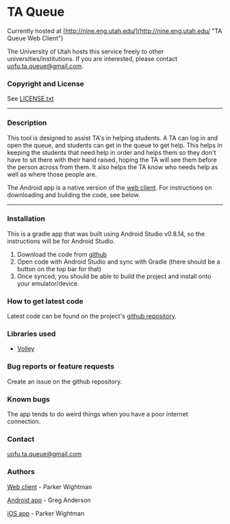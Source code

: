 TA Queue
========

Currently hosted at [http://nine.eng.utah.edu/](http://nine.eng.utah.edu/ "TA Queue Web Client")

The University of Utah hosts this service freely to other universities/institutions.
If you are interested, please contact uofu.ta.queue@gmail.com.

### Copyright and License
See [LICENSE.txt](LICENSE.txt)

--------

### Description

This tool is designed to assist TA's in helping students.  A TA can log in and
open the queue, and students can get in the queue to get help.  This helps in
keeping the students that need help in order and helps them so they don't have
to sit there with their hand raised, hoping the TA will see them before the
person across from them.  It also helps the TA know who needs help as well as
where those people are.

The Android app is a native version of the [web client](http://nine.eng.utah.edu/).
For instructions on downloading and building the code, see below.

--------

### Installation
This is a gradle app that was built using Android Studio v0.8.14, so the
instructions will be for Android Studio.

1. Download the code from [github](https://github.com/greganderson/TAQueue)
2. Open code with Android Studio and sync with Gradle (there should be a button
on the top bar for that)
3. Once synced, you should be able to build the project and install onto your
emulator/device.

### How to get latest code
Latest code can be found on the project's [github repository](https://github.com/greganderson/TAQueue).

### Libraries used
* [Volley](http://developer.android.com/training/volley/index.html "Google's Volley")

### Bug reports or feature requests
Create an issue on the github repository.

### Known bugs
The app tends to do weird things when you have a poor internet connection.

### Contact
uofu.ta.queue@gmail.com

### Authors
[Web client](https://github.com/urails/ta_queue) - Parker Wightman

[Android app](https://github.com/greganderson/TAQueue) - Greg Anderson

[iOS app](https://github.com/urails/ta_queue_ios) - Parker Wightman
